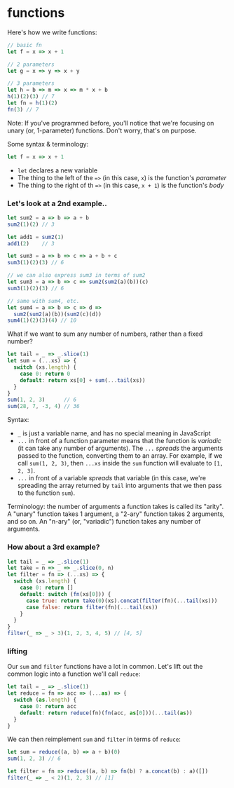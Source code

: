 # functions

Here's how we write functions:

```js
// basic fn
let f = x => x + 1

// 2 parameters
let g = x => y => x + y

// 3 parameters
let h = b => m => x => m * x + b
h(1)(2)(3) // 7
let fn = h(1)(2)
fn(3) // 7
```

Note: If you've programmed before, you'll notice that we're focusing on unary (or, 1-parameter) functions. Don't worry, that's on purpose.

Some syntax & terminology:

```js
let f = x => x + 1
```

- `let` declares a new variable
- The thing to the left of the `=>` (in this case, `x`) is the function's *parameter*
- The thing to the right of th `=>` (in this case, `x + 1`) is the function's *body*

### Let's look at a 2nd example..

```js
let sum2 = a => b => a + b
sum2(1)(2) // 3

let add1 = sum2(1)
add1(2)    // 3
```

```js
let sum3 = a => b => c => a + b + c
sum3(1)(2)(3) // 6

// we can also express sum3 in terms of sum2
let sum3 = a => b => c => sum2(sum2(a)(b))(c)
sum3(1)(2)(3) // 6

// same with sum4, etc.
let sum4 = a => b => c => d =>
  sum2(sum2(a)(b))(sum2(c)(d))
sum4(1)(2)(3)(4) // 10
```

What if we want to sum any number of numbers, rather than a fixed number?

```js
let tail = _ => _.slice(1)
let sum = (...xs) => {
  switch (xs.length) {
    case 0: return 0
    default: return xs[0] + sum(...tail(xs))
  }
}
sum(1, 2, 3)      // 6
sum(28, 7, -3, 4) // 36
```

Syntax:

- `_` is just a variable name, and has no special meaning in JavaScript
- `...` in front of a function parameter means that the function is *variadic* (it can take any number of arguments). The `...` *spreads* the arguments passed to the function, converting them to an array. For example, if we call `sum(1, 2, 3)`, then `...xs` inside the `sum` function will evaluate to `[1, 2, 3]`.
- `...` in front of a variable *spreads* that variable (in this case, we're spreading the array returned by `tail` into arguments that we then pass to the function `sum`).

Terminology: the number of arguments a function takes is called its "arity". A "unary" function takes 1 argument, a "2-ary" function takes 2 arguments, and so on. An "n-ary" (or, "variadic") function takes any number of arguments.

### How about a 3rd example?

```js
let tail = _ => _.slice(1)
let take = n => _ => _.slice(0, n)
let filter = fn => (...xs) => {
  switch (xs.length) {
    case 0: return []
    default: switch (fn(xs[0])) {
      case true: return take(0)(xs).concat(filter(fn)(...tail(xs)))
      case false: return filter(fn)(...tail(xs))
    }
  }
}
filter(_ => _ > 3)(1, 2, 3, 4, 5) // [4, 5]
```

### lifting

Our `sum` and `filter` functions have a lot in common. Let's lift out the common logic into a function we'll call `reduce`:

```js
let tail = _ => _.slice(1)
let reduce = fn => acc => (...as) => {
  switch (as.length) {
    case 0: return acc
    default: return reduce(fn)(fn(acc, as[0]))(...tail(as))
  }
}
```

We can then reimplement `sum` and `filter` in terms of `reduce`:

```js
let sum = reduce((a, b) => a + b)(0)
sum(1, 2, 3) // 6

let filter = fn => reduce((a, b) => fn(b) ? a.concat(b) : a)([])
filter(_ => _ < 2)(1, 2, 3) // [1]
```
